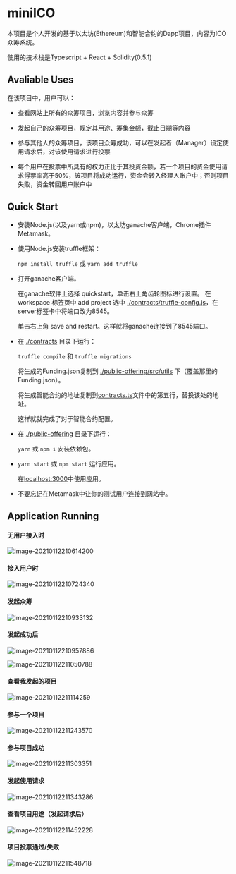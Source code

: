 # miniICO

本项目是个人开发的基于以太坊(Ethereum)和智能合约的Dapp项目，内容为ICO众筹系统。

使用的技术栈是Typescript + React + Solidity(0.5.1)



## Avaliable Uses

在该项目中，用户可以：

- 查看网站上所有的众筹项目，浏览内容并参与众筹

- 发起自己的众筹项目，规定其用途、筹集金额，截止日期等内容

- 参与其他人的众筹项目，该项目众筹成功，可以在发起者（Manager）设定使用请求后，对该使用请求进行投票

- 每个用户在投票中所具有的权力正比于其投资金额，若一个项目的资金使用请求得票率高于50%，该项目将成功运行，资金会转入经理人账户中；否则项目失败，资金转回用户账户中

  

## Quick Start

- 安装Node.js(以及yarn或npm)，以太坊ganache客户端，Chrome插件Metamask。

- 使用Node.js安装truffle框架： 

  `npm install truffle` 或 `yarn add truffle`

- 打开ganache客户端。

  在ganache软件上选择 quickstart，单击右上角齿轮图标进行设置。
  在 workspace 标签页中 add project 选中 [./contracts/truffle-config.js](./contracts/truffle-config.js)，在server标签卡中将端口改为8545。

  单击右上角 save and restart。这样就将ganache连接到了8545端口。    

- 在 [./contracts](./public-offering/src/utils) 目录下运行：    

  `truffle compile` 和 `truffle migrations`

  将生成的Funding.json复制到 [./public-offering/src/utils](./public-offering/src/utils) 下（覆盖那里的Funding.json）。

  将生成智能合约的地址复制到[contracts.ts](./public-offering/src/utils/contracts.ts)文件中的第五行，替换该处的地址。

  这样就就完成了对于智能合约配置。

- 在 [./public-offering](./public-offering) 目录下运行：  

  `yarn` 或 `npm i` 安装依赖包。

- `yarn start` 或 `npm start` 运行应用。

  在[localhost:3000](http://localhost:3000)中使用应用。

- 不要忘记在Metamask中让你的测试用户连接到网站中。
        

## Application Running

#### 无用户接入时

![image-20210112210614200](imgs/image-20210112210614200.png)



#### 接入用户时

![image-20210112210724340](imgs/image-20210112210724340.png)



#### 发起众筹

![image-20210112210933132](imgs/image-20210112210933132.png)



#### 发起成功后

![image-20210112210957886](imgs/image-20210112210957886.png)

![image-20210112211050788](imgs/image-20210112211050788.png)



#### 查看我发起的项目

![image-20210112211114259](imgs/image-20210112211114259.png)



#### 参与一个项目

![image-20210112211243570](imgs/image-20210112211243570.png)



#### 参与项目成功

![image-20210112211303351](imgs/image-20210112211303351.png)



#### 发起使用请求

![image-20210112211343286](imgs/image-20210112211343286.png)



#### 查看项目用途（发起请求后）

![image-20210112211452228](imgs/image-20210112211452228.png)



#### 项目投票通过/失败

![image-20210112211548718](imgs/image-20210112211548718.png)
